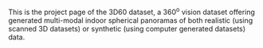 This is the project page of the 3D60 dataset, a 360<sup>o</sup> vision dataset offering generated multi-modal indoor spherical panoramas of both realistic (using scanned 3D datasets) or synthetic (using computer generated datasets) data.
